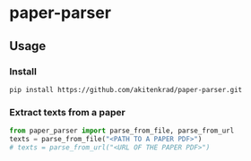 # paper-parser

## Usage

### Install
```
pip install https://github.com/akitenkrad/paper-parser.git
```

### Extract texts from a paper
```python
from paper_parser import parse_from_file, parse_from_url
texts = parse_from_file("<PATH TO A PAPER PDF>")
# texts = parse_from_url("<URL OF THE PAPER PDF>")
```